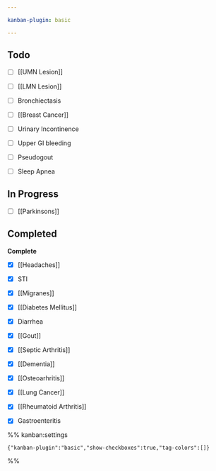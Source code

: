 ```yaml
---

kanban-plugin: basic

---
```


## Todo

- [ ] [[UMN Lesion]]
- [ ] [[LMN Lesion]]
- [ ] Bronchiectasis
- [ ] [[Breast Cancer]]
- [ ] Urinary Incontinence
- [ ] Upper GI bleeding
- [ ] Pseudogout
- [ ] Sleep Apnea


## In Progress

- [ ] [[Parkinsons]]


## Completed

**Complete**
- [x] [[Headaches]]
- [x] STI
- [x] [[Migranes]]
- [x] [[Diabetes Mellitus]]
- [x] Diarrhea
- [x] [[Gout]]
- [x] [[Septic Arthritis]]
- [x] [[Dementia]]
- [x] [[Osteoarhritis]]
- [x] [[Lung Cancer]]
- [x] [[Rheumatoid Arthritis]]
- [x] Gastroenteritis




%% kanban:settings
```
{"kanban-plugin":"basic","show-checkboxes":true,"tag-colors":[]}
```
%%